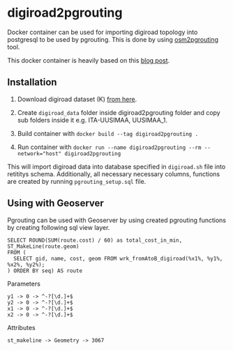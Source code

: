 # digiroad2pgrouting

Docker container can be used for importing digiroad topology into postgresql to be used by pgrouting. This is done by using [osm2pgrouting](https://github.com/pgRouting/osm2pgrouting) tool.

This docker container is heavily based on this [blog post](https://www.paikkatietomies.fi/pgrouting_miehen_tiella_pitaa/).

## Installation

1. Download digiroad dataset (K) [from here](https://aineistot.vayla.fi/digiroad/latest/).

2. Create `digiroad_data` folder inside digiroad2pgrouting folder and copy sub folders inside it e.g. ITA-UUSIMAA, UUSIMAA_1.

3. Build container with `docker build --tag digiroad2pgrouting .`

4. Run container with `docker run --name digiroad2pgrouting --rm --network="host" digiroad2pgrouting`

This will import digiroad data into database specified in `digiroad.sh` file into retititys schema. Additionally, all necessary necessary columns, functions are created by running `pgrouting_setup.sql` file.

## Using with Geoserver

Pgrouting can be used with Geoserver by using created pgrouting functions by creating following sql view layer.

```
SELECT ROUND(SUM(route.cost) / 60) as total_cost_in_min, ST_MakeLine(route.geom)
FROM (
  SELECT gid, name, cost, geom FROM wrk_fromAtoB_digiroad(%x1%, %y1%, %x2%, %y2%);
) ORDER BY seq) AS route
```

Parameters

```
y1 -> 0 -> ^-?[\d.]+$
y2 -> 0 -> ^-?[\d.]+$
x1 -> 0 -> ^-?[\d.]+$
x2 -> 0 -> ^-?[\d.]+$
```

Attributes

`st_makeline -> Geometry -> 3067`

